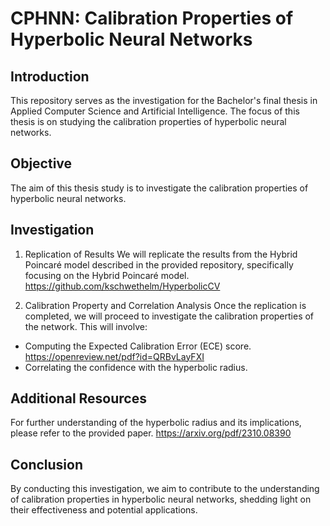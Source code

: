 # CPHNN: Calibration Properties of Hyperbolic Neural Networks
## Introduction
This repository serves as the investigation for the Bachelor's final thesis in Applied Computer Science and Artificial Intelligence. The focus of this thesis is on studying the calibration properties of hyperbolic neural networks.


## Objective
The aim of this thesis study is to investigate the calibration properties of hyperbolic neural networks.

## Investigation
1. Replication of Results
We will replicate the results from the Hybrid Poincaré model described in the provided repository, specifically focusing on the Hybrid Poincaré model.
https://github.com/kschwethelm/HyperbolicCV

2. Calibration Property and Correlation Analysis
Once the replication is completed, we will proceed to investigate the calibration properties of the network. This will involve:

* Computing the Expected Calibration Error (ECE) score.
https://openreview.net/pdf?id=QRBvLayFXI
* Correlating the confidence with the hyperbolic radius.

## Additional Resources
For further understanding of the hyperbolic radius and its implications, please refer to the provided paper.
https://arxiv.org/pdf/2310.08390

## Conclusion
By conducting this investigation, we aim to contribute to the understanding of calibration properties in hyperbolic neural networks, shedding light on their effectiveness and potential applications.